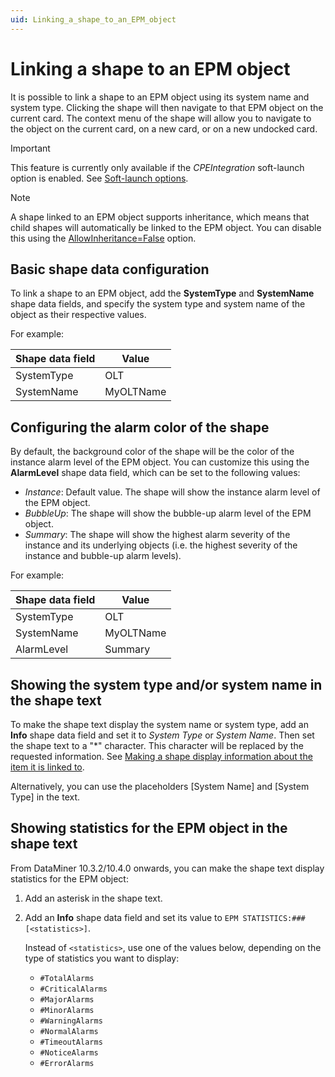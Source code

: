 ```yaml
---
uid: Linking_a_shape_to_an_EPM_object
---
```


# Linking a shape to an EPM object

It is possible to link a shape to an EPM object using its system name and system type. Clicking the shape will then navigate to that EPM object on the current card. The context menu of the shape will allow you to navigate to the object on the current card, on a new card, or on a new undocked card.

> [!IMPORTANT]
> This feature is currently only available if the *CPEIntegration* soft-launch option is enabled. See [Soft-launch options](xref:SoftLaunchOptions).

> [!NOTE]
> A shape linked to an EPM object supports inheritance, which means that child shapes will automatically be linked to the EPM object. You can disable this using the [AllowInheritance=False](xref:Overview_of_page_and_shape_options#allowinheritancefalse) option.

## Basic shape data configuration

To link a shape to an EPM object, add the **SystemType** and **SystemName** shape data fields, and specify the system type and system name of the object as their respective values.

For example:

| Shape data field | Value |
|--|--|
| SystemType | OLT |
| SystemName | MyOLTName |

## Configuring the alarm color of the shape

By default, the background color of the shape will be the color of the instance alarm level of the EPM object. You can customize this using the **AlarmLevel** shape data field, which can be set to the following values:

- *Instance*: Default value. The shape will show the instance alarm level of the EPM object.
- *BubbleUp*: The shape will show the bubble-up alarm level of the EPM object.
- *Summary*: The shape will show the highest alarm severity of the instance and its underlying objects (i.e. the highest severity of the instance and bubble-up alarm levels).

For example:

| Shape data field | Value |
|--|--|
| SystemType | OLT |
| SystemName | MyOLTName |
| AlarmLevel | Summary |

## Showing the system type and/or system name in the shape text

To make the shape text display the system name or system type, add an **Info** shape data field and set it to *System Type* or *System Name*. Then set the shape text to a "*" character. This character will be replaced by the requested information. See [Making a shape display information about the item it is linked to](xref:Making_a_shape_display_information_about_the_item_it_is_linked_to).

Alternatively, you can use the placeholders [System Name] and [System Type] in the text.

## Showing statistics for the EPM object in the shape text

<!-- RN 35222 -->

From DataMiner 10.3.2/10.4.0 onwards, you can make the shape text display statistics for the EPM object:

1. Add an asterisk in the shape text.

1. Add an **Info** shape data field and set its value to `EPM STATISTICS:###[<statistics>]`.

   Instead of `<statistics>`, use one of the values below, depending on the type of statistics you want to display:

    - `#TotalAlarms`
    - `#CriticalAlarms`
    - `#MajorAlarms`
    - `#MinorAlarms`
    - `#WarningAlarms`
    - `#NormalAlarms`
    - `#TimeoutAlarms`
    - `#NoticeAlarms`
    - `#ErrorAlarms`
